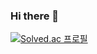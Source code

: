 ### Hi there 👋

[![Solved.ac 프로필](http://mazassumnida.wtf/api/mini/generate_badge?boj=socm9145)](https://solved.ac/socm9145)
<!--
**socm9145/socm9145** is a ✨ _special_ ✨ repository because its `README.md` (this file) appears on your GitHub profile.

Here are some ideas to get you started:

- 🔭 I’m currently working on ...
- 🌱 I’m currently learning ...
- 👯 I’m looking to collaborate on ...
- 🤔 I’m looking for help with ...
- 💬 Ask me about ...
- 📫 How to reach me: ...
- 😄 Pronouns: ...
- ⚡ Fun fact: ...
-->
